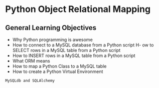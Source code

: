 # Python Object Relational Mapping 

## General Learning Objectives 

- Why Python programming is awesome
- How to connect to a MySQL database from a Python script
H- ow to SELECT rows in a MySQL table from a Python script
- How to INSERT rows in a MySQL table from a Python script
- What ORM means
- How to map a Python Class to a MySQL table
- How to create a Python Virtual Environment

```MySQLdb and SQLAlchemy```